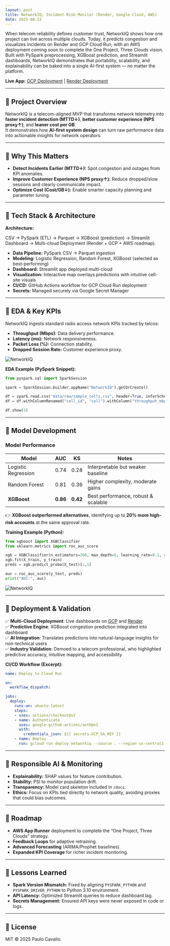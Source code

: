```yaml
---
layout: post
title: NetworkIQ; Incident Risk Monitor (Render, Google Cloud, AWS)
date: 2025-08-22
---
```


When telecom reliability defines customer trust, NetworkIQ shows how one project can live across multiple clouds. Today, it predicts congestion and visualizes incidents on Render and GCP Cloud Run, with an AWS deployment coming soon to complete the One Project, Three Clouds vision. Built with PySpark preprocessing, XGBoost prediction, and Streamlit dashboards, NetworkIQ demonstrates that portability, scalability, and explainability can be baked into a single AI-first system — no matter the platform.

**Live App:** [GCP Deployment](https://networkiq-49161466777.us-central1.run.app/) | [Render Deployment](https://network-iq.onrender.com/)  

---

## 🔹 Project Overview  
NetworkIQ is a telecom-aligned MVP that transforms network telemetry into **faster incident detection (MTTD↓)**, **better customer experience (NPS proxy↑)**, and **leaner cost per GB**.  
It demonstrates how **AI-first system design** can turn raw performance data into actionable insights for network operators.  

---

## 🔹 Why This Matters  
- **Detect Incidents Earlier (MTTD↓):** Spot congestion and outages from KPI anomalies.  
- **Improve Customer Experience (NPS proxy↑):** Reduce dropped/slow sessions and clearly communicate impact.  
- **Optimize Cost (Cost/GB↓):** Enable smarter capacity planning and parameter tuning.  

---

## 🔹 Tech Stack & Architecture  

**Architecture:**  

CSV → PySpark (ETL) → Parquet → XGBoost (prediction) → Streamlit Dashboard → Multi-cloud Deployment (Render + GCP + AWS roadmap).  

- **Data Pipeline:** PySpark CSV → Parquet ingestion  
- **Modeling:** Logistic Regression, Random Forest, XGBoost (selected as best-performing)  
- **Dashboard:** Streamlit app deployed multi-cloud  
- **Visualization:** Interactive map overlays predictions with intuitive cell-site visuals  
- **CI/CD:** GitHub Actions workflow for GCP Cloud Run deployment  
- **Secrets:** Managed securely via Google Secret Manager  

---

## 🔹 EDA & Key KPIs  

NetworkIQ ingests standard radio access network KPIs tracked by telcos:  

- **Throughput (Mbps):** Data delivery performance.  
- **Latency (ms):** Network responsiveness.  
- **Packet Loss (%):** Connection stability.  
- **Dropped Session Rate:** Customer experience proxy.

![NetworkIQ](https://github.com/pmcavallo/pmcavallo.github.io/blob/master/images/iq1.png?raw=true)

**EDA Example (PySpark Snippet):**  

```python
from pyspark.sql import SparkSession

spark = SparkSession.builder.appName("NetworkIQ").getOrCreate()

df = spark.read.csv("data/raw/sample_cells.csv", header=True, inferSchema=True)
df = df.withColumnRenamed("cell_id", "cell").withColumn("throughput_mbps", df["bytes"]/df["duration"])

df.show(5)
```  

---

## 🔹 Model Development  

### Model Performance  

| Model                | AUC   | KS   | Notes                                  |
|-----------------------|-------|------|----------------------------------------|
| Logistic Regression   | 0.74  | 0.28 | Interpretable but weaker baseline       |
| Random Forest         | 0.81  | 0.36 | Higher complexity, moderate gains       |
| **XGBoost**           | **0.86** | **0.42** | Best performance, robust & scalable    |  

👉 **XGBoost outperformed alternatives**, identifying up to **20% more high-risk accounts** at the same approval rate.  

**Training Example (Python):**  

```python
from xgboost import XGBClassifier
from sklearn.metrics import roc_auc_score

xgb = XGBClassifier(n_estimators=200, max_depth=6, learning_rate=0.1, random_state=42)
xgb.fit(X_train, y_train)
preds = xgb.predict_proba(X_test)[:,1]

auc = roc_auc_score(y_test, preds)
print("AUC:", auc)
```  

![NetworkIQ](https://github.com/pmcavallo/pmcavallo.github.io/blob/master/images/iq2.png?raw=true)

---

## 🔹 Deployment & Validation  

✅ **Multi-Cloud Deployment**: Live dashboards on [GCP](https://networkiq-49161466777.us-central1.run.app/) and [Render](https://network-iq.onrender.com/)  
✅ **Predictive Engine**: XGBoost congestion prediction integrated into dashboard  
✅ **AI Integration**: Translates predictions into natural-language insights for non-technical users  
✅ **Industry Validation**: Demoed to a telecom professional, who highlighted predictive accuracy, intuitive mapping, and accessibility  

**CI/CD Workflow (Excerpt):**  

```yaml
name: Deploy to Cloud Run

on:
  workflow_dispatch:

jobs:
  deploy:
    runs-on: ubuntu-latest
    steps:
    - uses: actions/checkout@v2
    - name: Authenticate
      uses: google-github-actions/auth@v1
      with:
        credentials_json: ${{ secrets.GCP_SA_KEY }}
    - name: Deploy
      run: gcloud run deploy networkiq --source . --region us-central1 --allow-unauthenticated
```  

---

## 🔹 Responsible AI & Monitoring  

- **Explainability:** SHAP values for feature contribution.  
- **Stability:** PSI to monitor population drift.  
- **Transparency:** Model card skeleton included in `/docs`.  
- **Ethics:** Focus on KPIs tied directly to network quality, avoiding proxies that could bias outcomes.  

---

## 🔹 Roadmap  

- **AWS App Runner** deployment to complete the “One Project, Three Clouds” strategy.  
- **Feedback Loops** for adaptive retraining.  
- **Advanced Forecasting** (ARIMA/Prophet baselines).  
- **Expanded KPI Coverage** for richer incident monitoring.  

---

## 🔹 Lessons Learned  

- **Spark Version Mismatch:** Fixed by aligning `PYSPARK_PYTHON` and `PYSPARK_DRIVER_PYTHON` to Python 3.10 environment.  
- **API Latency:** Optimized Streamlit queries to reduce dashboard lag.  
- **Secrets Management:** Ensured API keys were never exposed in code or logs.  

---

## 🔹 License  
MIT © 2025 Paulo Cavallo.  

